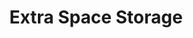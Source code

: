 ---
title: "Extra Space Storage"
url: /georgetown/extra-space-storage-dawn-drive/
shop: storage rental
---